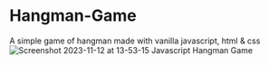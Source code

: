# Hangman-Game
A simple game of hangman made with vanilla javascript, html & css
![Screenshot 2023-11-12 at 13-53-15 Javascript Hangman Game](https://github.com/asvpspades/Hangman-Game/assets/103478582/b1c3ce35-8524-4459-a1b2-914842962cac)
